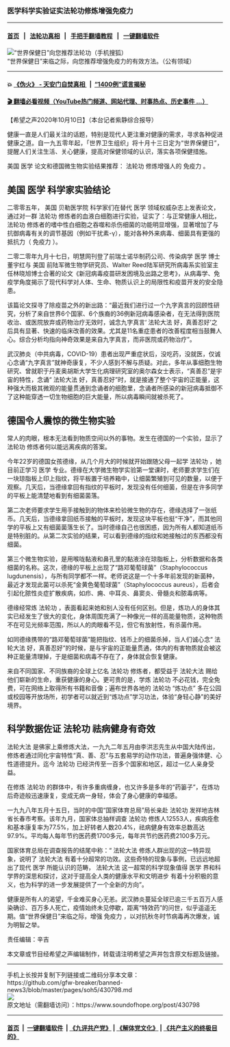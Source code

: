 ### 医学科学实验证实法轮功修炼增强免疫力
------------------------

#### [首页](https://github.com/gfw-breaker/banned-news3/blob/master/README.md) &nbsp;&nbsp;|&nbsp;&nbsp; [法轮功真相](https://github.com/begood0513/basic/blob/master/README.md)  &nbsp;&nbsp;|&nbsp;&nbsp; [手把手翻墙教程](https://github.com/gfw-breaker/guides/wiki)  &nbsp;&nbsp;|&nbsp;&nbsp; [一键翻墙软件](https://github.com/gfw-breaker/nogfw/blob/master/README.md)  



<div><img alt="“世界保健日”向您推荐法轮功（手机搜狐）" src="https://img.soundofhope.org/2020-10/1602370849596.jpg"/>
<br/><figcaption class="caption">
 “世界保健日”来临之际，向您推荐增强免疫力的有效方法。（公有领域）
</figcaption></div><hr/>

#### 💥 [《伪火》 - 天安门自焚真相 ](http://158.247.195.190:10000/videos/blog/weihuo.html)&nbsp; |&nbsp; [“1400例”谎言揭秘  ](http://158.247.195.190:10000/videos/blog/jiexi1400.html)

#### [ 🎬  翻墙必看视频（YouTube热门频道、网站代理、时事热点、历史事件 ...）](https://github.com/gfw-breaker/links/blob/master/banned.md)

<div><div class="Content__Wrapper sc-1bvya0-0 grZQxZ">
 <p class="meta-top">
  <span class="meta">
   【希望之声2020年10月10日】（本台记者紫静综合报导）
  </span>
 </p>
 <p class="MsoNoSpacing" style="text-align:justify">
  健康一直是人们最关注的话题，特别是现代人更注重对健康的需求，寻求各种促进健康之道。自一九五零年起，「世界卫生组织」将十月十三日定为“世界保健日”，提醒人们关注生活、关心健康，提高对保健领域的认识，落实各项保健措施。
 </p>
 <p>
  <ok href="/term/1045">
   美国
  </ok>
  <ok href="/term/56579">
   医学
  </ok>
  论文和德国微生物实验结果推荐：
  <ok href="/term/968">
   法轮功
  </ok>
  修炼增强人的
  <ok href="/term/6729">
   免疫力
  </ok>
  。
 </p>
 <h2>
  <strong>
   <ok href="/term/1045">
    美国
   </ok>
   <ok href="/term/56579">
    医学
   </ok>
   科学家实验结论
  </strong>
 </h2>
 <p>
  二零零五年，
  <ok href="/term/1045">
   美国
  </ok>
  <ok href="/term/394843">
   贝勒医学院
  </ok>
  科学家们在替代
  <ok href="/term/56579">
   医学
  </ok>
  领域权威杂志上发表论文，通过对一群
  <ok href="/term/968">
   法轮功
  </ok>
  修炼者的血液白细胞进行实验，证实了：与正常健康人相比，
  <ok href="/term/968">
   法轮功
  </ok>
  修炼者的嗜中性白细胞之吞噬和杀伤细菌的功能明显增强，显著增加了与抗御病毒有关的调节基因（例如干扰素-γ），能对各种外来病毒、细菌具有更强的抵抗力（
  <ok href="/term/6729">
   免疫力
  </ok>
  ）。
 </p>
 <div class="AD_Embed__Wrap-sc-1xslmin-0 igMuqX module desktop">
  <div>
  </div>
 </div>
 <p>
  二零二零年九月十七日，明慧网刊登了前瑞士诺华制药公司、传染病学
  <ok href="/term/56579">
   医学
  </ok>
  博士董宇红与
  <ok href="/term/1045">
   美国
  </ok>
  前陆军微生物学研究员、Walter Reed陆军研究所病毒系实验室主任林晓旭博士合著的论文《新冠病毒疫苗研发困境及出路之思考》，从病毒学、免疫学角度揭示了现代科学对人体、生命、物质认识上的局限性和疫苗开发的安全隐患。
 </p>
 <p>
  该篇论文探寻了除疫苗之外的新出路：“最近我们进行过一个九字真言的回顾性研究，分析了来自世界6个国家、6个族裔的36例新冠病毒感染者，在无法得到医院收治、或医院放弃或药物治疗无效时，诚念九字真言‘
  <ok href="/term/8055">
   法轮大法
  </ok>
  好，真善忍好’之后具有显著、快速的临床改善的效果。尤其是11名重症患者的改善程度相当鼓舞人心。综合分析均指向神奇效果是来自九字真言，而非医院或药物治疗”。
 </p>
 <p>
  武汉肺炎（中共病毒，COVID-19）患者出现严重症状后，没吃药，没就医，仅诚心念诵“九字真言”就神奇康复，不少人感到不解与质疑。对此，多年从事细胞生物研究、曾就职于丹麦奥胡斯大学生化病理研究室的奥尔森女士表示，“真善忍”是宇宙的特性，念诵“
  <ok href="/term/8055">
   法轮大法
  </ok>
  好，真善忍好”时，就是接通了整个宇宙的正能量，这种强大而极其微观的能量贯通到念诵者的细胞里，念诵者所感染的新冠病毒抵御不了这种能穿透一切生物细胞的巨大能量，所以病毒瞬间就被杀死了。
 </p>
 <h2>
  <strong>
   德国令人震惊的微生物实验
  </strong>
 </h2>
 <p>
  常人的肉眼，根本无法看到物质空间以外的事物。发生在德国的一个实验，显示了
  <ok href="/term/968">
   法轮功
  </ok>
  修炼者何以能远离疾病的答案。
 </p>
 <p>
  今年22岁的德国女孩德缘，从几个月大的时候就开始跟随父母一起学
  <ok href="/term/968">
   法轮功
  </ok>
  ，她目前正学习
  <ok href="/term/56579">
   医学
  </ok>
  专业。德缘在大学微生物学实验第一堂课时，老师要求学生们在一块琼脂板上印上指纹，将平板置于培养箱中，让细菌繁殖到可见的数量，以便于观察。几天后，当德缘拿回有指纹的平板时，发现没有任何细菌，但是在许多同学的平板上能清楚地看到有细菌菌落。
 </p>
 <p>
  第二次老师要求学生用手接触到的物体来检验微生物的存在，德缘选择了一张纸币。几天后，当德缘拿回纸币接触的平板时，发现这块平板也挺“干净”，而其他同学的平板上又有细菌菌落生长了。当时德缘自己也很困惑，因为所有人都知道纸币是特别脏的。从第二次实验的结果，可以看到德缘的指纹和她接触过的东西都没有细菌。
 </p>
 <p>
  第三个微生物实验，是用喉咙黏液和鼻孔里的黏液涂在琼脂板上，分析数据和各类细菌的名称。这次，德缘的平板上出现了“路邓葡萄球菌”（Staphylococcus lugdunensis），与所有同学都不一样。老师说这是一个十多年前发现的新菌种，最近才发现此菌可以杀死“金黄色葡萄球菌”（Staphylococcus aureus），后者会引起化脓性炎症扩散疾病，如疖、痈、中耳炎、鼻窦炎、骨髓炎和脓毒病等。
 </p>
 <div class="AD_Embed__Wrap-sc-1xslmin-0 igMuqX module desktop">
  <div>
  </div>
 </div>
 <p>
  德缘经常炼
  <ok href="/term/968">
   法轮功
  </ok>
  ，表面看起来她和别人没有任何区别。但是，炼功人的身体其实已经发生了很大的变化，身体周围充满了一种像光一样的高能量物质，这种物质不在可见光频率范围，所以人的肉眼看不见，但它有放射性，有杀菌作用。
 </p>
 <p>
  如同德缘携带的“路邓葡萄球菌”能把指纹、钱币上的细菌杀掉，当人们诚心念“
  <ok href="/term/8055">
   法轮大法
  </ok>
  好，真善忍好”的时候，是与宇宙的正能量贯通，体内的有害物质就会被这种正能量清理掉，于是细菌和病毒不存在了，身体就会恢复健康。
 </p>
 <p>
  来自不同国家、不同族裔的全球上亿名
  <ok href="/term/968">
   法轮功
  </ok>
  修炼者，都受益于
  <ok href="/term/8055">
   法轮大法
  </ok>
  赐给他们崭新的生命，重获健康的身心。更可贵的是，学炼
  <ok href="/term/968">
   法轮功
  </ok>
  不必花钱，完全免费，可在网络上取得所有书籍和音像；遍布世界各地的
  <ok href="/term/968">
   法轮功
  </ok>
  “炼功点” 多在公园或校园等开放场所，初学者可以就近到“炼功点”学习功法，体验“身轻心静”的美好境界。
 </p>
 <h2>
  <strong>
   科学数据佐证
   <ok href="/term/968">
    法轮功
   </ok>
   祛病健身有奇效
  </strong>
 </h2>
 <p>
  <ok href="/term/8055">
   法轮大法
  </ok>
  是佛家上乘修炼大法，一九九二年五月由李洪志先生从中国大陆传出，修炼者通过同化宇宙特性“真、善、忍”与五套易学的动作功法，普遍身强体健、心性道德提升。迄今
  <ok href="/term/968">
   法轮功
  </ok>
  已经洪传至一百多个国家和地区，超过一亿人亲身受益。
 </p>
 <p>
  在修炼
  <ok href="/term/968">
   法轮功
  </ok>
  的群体中，有许多重病缠身，也又许多是多年的“药篓子”，在炼功后奇迹般迅速康复，变成无病一身轻，体会了身心健康的幸福感。
 </p>
 <p>
  一九九八年五月十五日，当时的中国“国家体育总局”局长亲赴
  <ok href="/term/968">
   法轮功
  </ok>
  发祥地吉林省长春市考察。该年九月，国家体总抽样调查
  <ok href="/term/968">
   法轮功
  </ok>
  修炼人12553人，疾病痊愈和基本康复率为77.5%，加上好转者人数20.4%，祛病健身有效率总数高达97.9%。平均每人每年节约医药费1700多元，每年共节约医药费2100多万元。
 </p>
 <p>
  国家体育总局在调查报告的结尾中称：“
  <ok href="/term/8055">
   法轮大法
  </ok>
  修炼人群出现的这一特异现象，说明了
  <ok href="/term/8055">
   法轮大法
  </ok>
  有着十分超常的功效。这些奇特的现象与事例，已远远地超出了现代
  <ok href="/term/56579">
   医学
  </ok>
  所能认识的范畴，
  <ok href="/term/8055">
   法轮大法
  </ok>
  这一超常的科学现象值得
  <ok href="/term/56579">
   医学
  </ok>
  界和科学界的深思和探讨，这对于提高全人类的健康水平和文明进步 有着十分积极的意义，也为科学的进一步发展提供了一个全新的方向”。
 </p>
 <p>
  健康是所有人的渴望，千金难买身心无恙。武汉肺炎蔓延全球已逾三千五百万人感染确诊、百万多人死亡，疫情始终未见停歇，距离“特效药”的问世，似乎遥遥无期。值“世界保健日”来临之际，增强
  <ok href="/term/6729">
   免疫力
  </ok>
  ，以对抗秋冬时节病毒再次爆发，诚为明智之举。
 </p>
 <p class="meta-btm">
  责任编辑：辛吉
 </p>
 <p class="meta-btm">
  本文章或节目经希望之声编辑制作，转载请注明希望之声并包含原文标题及链接。
 </p>
</div>
</div>
<hr/>
手机上长按并复制下列链接或二维码分享本文章：<br/>
https://github.com/gfw-breaker/banned-news3/blob/master/pages/soh5/430798.md <br/>
<a href='https://github.com/gfw-breaker/banned-news3/blob/master/pages/soh5/430798.md'><img src='https://github.com/gfw-breaker/banned-news3/blob/master/pages/soh5/430798.md.png'/></a> <br/>
原文地址（需翻墙访问）：https://www.soundofhope.org/post/430798


------------------------
#### [首页](https://github.com/gfw-breaker/banned-news3/blob/master/README.md) &nbsp;|&nbsp; [一键翻墙软件](https://github.com/gfw-breaker/nogfw/blob/master/README.md) &nbsp;| [《九评共产党》](https://github.com/gfw-breaker/9ping.md/blob/master/README.md#九评之一评共产党是什么) | [《解体党文化》](https://github.com/gfw-breaker/jtdwh.md/blob/master/README.md) | [《共产主义的终极目的》](https://github.com/gfw-breaker/gczydzjmd.md/blob/master/README.md)


<img src='http://gfw-breaker.win/banned-news3/pages/soh5/430798.md' width='0px' height='0px'/>